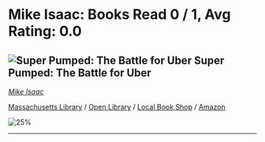 # Mike Isaac:  Books Read 0 / 1, Avg Rating: 0.0 

## ![Super Pumped: The Battle for Uber](https://covers.openlibrary.org/b/isbn/978-0393652246-M.jpg) Super Pumped: The Battle for Uber
*[Mike Isaac](../authors/MikeIsaac)*

[Massachusetts Library](https://library.minlib.net/search/i=978-0393652246) / [Open Library](https://openlibrary.org/isbn/978-0393652246) / [Local Book Shop](https://bookshop.org/books/super-pumped:-the-battle-for-uber/978-0393652246) / [Amazon](https://smile.amazon.com/dp/0393652246)

![25%](https://progress-bar.dev/25) 



---
